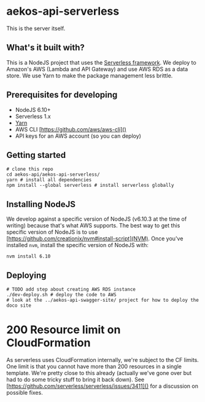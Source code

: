 # aekos-api-serverless
This is the server itself.

## What's it built with?
This is a NodeJS project that uses the [Serverless framework](https://serverless.com/). We deploy to Amazon's AWS (Lambda and API Gateway) and use AWS RDS as a data store. We use Yarn to make the package management less brittle.

## Prerequisites for developing
 - NodeJS 6.10+
 - Serverless 1.x
 - [Yarn](https://yarnpkg.com/)
 - AWS CLI [https://github.com/aws/aws-cli]()
 - API keys for an AWS account (so you can deploy)

## Getting started

    # clone this repo
    cd aekos-api/aekos-api-serverless/
    yarn # install all dependencies
    npm install --global serverless # install serverless globally

## Installing NodeJS
We develop against a specific version of NodeJS (v6.10.3 at the time of writing) because that's what AWS supports. The best way to get this specific version of NodeJS is to use [https://github.com/creationix/nvm#install-script](NVM). Once you've installed `nvm`, install the specific version of NodeJS with:

    nvm install 6.10

## Deploying

    # TODO add step about creating AWS RDS instance
    ./dev-deploy.sh # deploy the code to AWS
    # look at the ../aekos-api-swagger-site/ project for how to deploy the doco site

# 200 Resource limit on CloudFormation
As serverless uses CloudFormation internally, we're subject to the CF limits. One limit is that you cannot have more than 200 resources in a single template. We're pretty close to this already (actually we've gone over but had to do some tricky stuff to bring it back down). See [https://github.com/serverless/serverless/issues/3411]() for a discussion on possible fixes.
